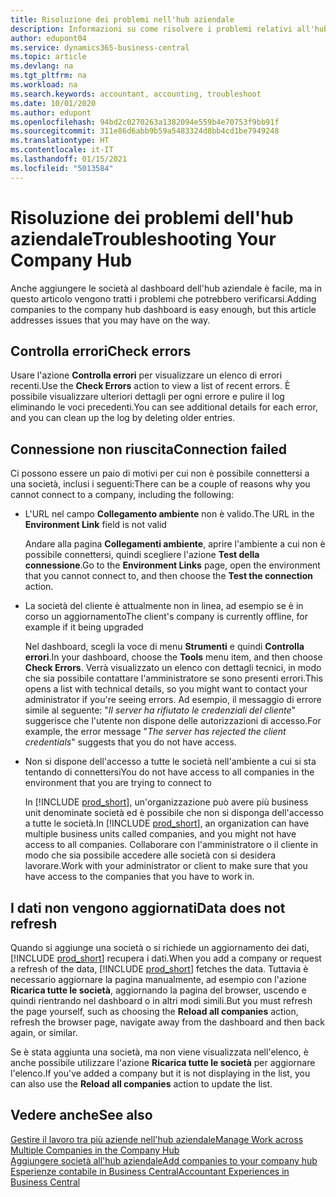 ```yaml
---
title: Risoluzione dei problemi nell'hub aziendale
description: Informazioni su come risolvere i problemi relativi all'hub aziendale in Dynamics 365 Business Central per gestire il lavoro in più società.
author: edupont04
ms.service: dynamics365-business-central
ms.topic: article
ms.devlang: na
ms.tgt_pltfrm: na
ms.workload: na
ms.search.keywords: accountant, accounting, troubleshoot
ms.date: 10/01/2020
ms.author: edupont
ms.openlocfilehash: 94bd2c0270263a1382094e559b4e70753f9bb91f
ms.sourcegitcommit: 311e86d6abb9b59a5483324d8bb4cd1be7949248
ms.translationtype: HT
ms.contentlocale: it-IT
ms.lasthandoff: 01/15/2021
ms.locfileid: "5013584"
---
```

# <a name="troubleshooting-your-company-hub"></a><span data-ttu-id="509fa-103">Risoluzione dei problemi dell'hub aziendale</span><span class="sxs-lookup"><span data-stu-id="509fa-103">Troubleshooting Your Company Hub</span></span>

<span data-ttu-id="509fa-104">Anche aggiungere le società al dashboard dell'hub aziendale è facile, ma in questo articolo vengono tratti i problemi che potrebbero verificarsi.</span><span class="sxs-lookup"><span data-stu-id="509fa-104">Adding companies to the company hub dashboard is easy enough, but this article addresses issues that you may have on the way.</span></span>  

## <a name="check-errors"></a><span data-ttu-id="509fa-105">Controlla errori</span><span class="sxs-lookup"><span data-stu-id="509fa-105">Check errors</span></span>

<span data-ttu-id="509fa-106">Usare l'azione **Controlla errori** per visualizzare un elenco di errori recenti.</span><span class="sxs-lookup"><span data-stu-id="509fa-106">Use the **Check Errors** action to view a list of recent errors.</span></span> <span data-ttu-id="509fa-107">È possibile visualizzare ulteriori dettagli per ogni errore e pulire il log eliminando le voci precedenti.</span><span class="sxs-lookup"><span data-stu-id="509fa-107">You can see additional details for each error, and you can clean up the log by deleting older entries.</span></span>  

## <a name="connection-failed"></a><span data-ttu-id="509fa-108">Connessione non riuscita</span><span class="sxs-lookup"><span data-stu-id="509fa-108">Connection failed</span></span>

<span data-ttu-id="509fa-109">Ci possono essere un paio di motivi per cui non è possibile connettersi a una società, inclusi i seguenti:</span><span class="sxs-lookup"><span data-stu-id="509fa-109">There can be a couple of reasons why you cannot connect to a company, including the following:</span></span>

- <span data-ttu-id="509fa-110">L'URL nel campo **Collegamento ambiente** non è valido.</span><span class="sxs-lookup"><span data-stu-id="509fa-110">The URL in the **Environment Link** field is not valid</span></span>  

  <span data-ttu-id="509fa-111">Andare alla pagina **Collegamenti ambiente**, aprire l'ambiente a cui non è possibile connettersi, quindi scegliere l'azione **Test della connessione**.</span><span class="sxs-lookup"><span data-stu-id="509fa-111">Go to the **Environment Links** page, open the environment that you cannot connect to, and then choose the **Test the connection** action.</span></span>  
- <span data-ttu-id="509fa-112">La società del cliente è attualmente non in linea, ad esempio se è in corso un aggiornamento</span><span class="sxs-lookup"><span data-stu-id="509fa-112">The client's company is currently offline, for example if it being upgraded</span></span>

  <span data-ttu-id="509fa-113">Nel dashboard, scegli la voce di menu **Strumenti** e quindi **Controlla errori**.</span><span class="sxs-lookup"><span data-stu-id="509fa-113">In your dashboard, choose the **Tools** menu item, and then choose **Check Errors**.</span></span> <span data-ttu-id="509fa-114">Verrà visualizzato un elenco con dettagli tecnici, in modo che sia possibile contattare l'amministratore se sono presenti errori.</span><span class="sxs-lookup"><span data-stu-id="509fa-114">This opens a list with technical details, so you might want to contact your administrator if you're seeing errors.</span></span> <span data-ttu-id="509fa-115">Ad esempio, il messaggio di errore simile al seguente: "*Il server ha rifiutato le credenziali del cliente*" suggerisce che l'utente non dispone delle autorizzazioni di accesso.</span><span class="sxs-lookup"><span data-stu-id="509fa-115">For example, the error message "*The server has rejected the client credentials*" suggests that you do not have access.</span></span>  
- <span data-ttu-id="509fa-116">Non si dispone dell'accesso a tutte le società nell'ambiente a cui si sta tentando di connettersi</span><span class="sxs-lookup"><span data-stu-id="509fa-116">You do not have access to all companies in the environment that you are trying to connect to</span></span>

  <span data-ttu-id="509fa-117">In [!INCLUDE [prod_short](includes/prod_short.md)], un'organizzazione può avere più business unit denominate società ed è possibile che non si disponga dell'accesso a tutte le società.</span><span class="sxs-lookup"><span data-stu-id="509fa-117">In [!INCLUDE [prod_short](includes/prod_short.md)], an organization can have multiple business units called companies, and you might not have access to all companies.</span></span> <span data-ttu-id="509fa-118">Collaborare con l'amministratore o il cliente in modo che sia possibile accedere alle società con si desidera lavorare.</span><span class="sxs-lookup"><span data-stu-id="509fa-118">Work with your administrator or client to make sure that you have access to the companies that you have to work in.</span></span>  

## <a name="data-does-not-refresh"></a><span data-ttu-id="509fa-119">I dati non vengono aggiornati</span><span class="sxs-lookup"><span data-stu-id="509fa-119">Data does not refresh</span></span>

<span data-ttu-id="509fa-120">Quando si aggiunge una società o si richiede un aggiornamento dei dati, [!INCLUDE [prod_short](includes/prod_short.md)] recupera i dati.</span><span class="sxs-lookup"><span data-stu-id="509fa-120">When you add a company or request a refresh of the data, [!INCLUDE [prod_short](includes/prod_short.md)] fetches the data.</span></span> <span data-ttu-id="509fa-121">Tuttavia è necessario aggiornare la pagina manualmente, ad esempio con l'azione **Ricarica tutte le società**, aggiornando la pagina del browser, uscendo e quindi rientrando nel dashboard o in altri modi simili.</span><span class="sxs-lookup"><span data-stu-id="509fa-121">But you must refresh the page yourself, such as choosing the **Reload all companies** action, refresh the browser page, navigate away from the dashboard and then back again, or similar.</span></span>  

<span data-ttu-id="509fa-122">Se è stata aggiunta una società, ma non viene visualizzata nell'elenco, è anche possibile utilizzare l'azione **Ricarica tutte le società** per aggiornare l'elenco.</span><span class="sxs-lookup"><span data-stu-id="509fa-122">If you've added a company but it is not displaying in the list, you can also use the **Reload all companies** action to update the list.</span></span>

## <a name="see-also"></a><span data-ttu-id="509fa-123">Vedere anche</span><span class="sxs-lookup"><span data-stu-id="509fa-123">See also</span></span>

[<span data-ttu-id="509fa-124">Gestire il lavoro tra più aziende nell'hub aziendale</span><span class="sxs-lookup"><span data-stu-id="509fa-124">Manage Work across Multiple Companies in the Company Hub</span></span>](company-hub.md)  
[<span data-ttu-id="509fa-125">Aggiungere società all'hub aziendale</span><span class="sxs-lookup"><span data-stu-id="509fa-125">Add companies to your company hub</span></span>](company-hub-add-company.md)  
[<span data-ttu-id="509fa-126">Esperienze contabile in Business Central</span><span class="sxs-lookup"><span data-stu-id="509fa-126">Accountant Experiences in Business Central</span></span>](finance-accounting.md)  
